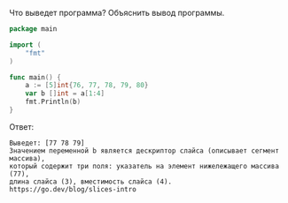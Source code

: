 Что выведет программа? Объяснить вывод программы.

```go
package main

import (
    "fmt"
)

func main() {
    a := [5]int{76, 77, 78, 79, 80}
    var b []int = a[1:4]
    fmt.Println(b)
}
```

Ответ:
```
Выведет: [77 78 79]
Значением переменной b является дескриптор слайса (описывает сегмент массива),
который содержит три поля: указатель на элемент нижележащего массива (77),
длина слайса (3), вместимость слайса (4).
https://go.dev/blog/slices-intro
```
